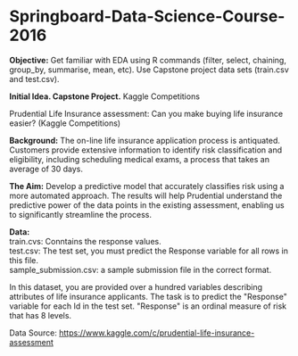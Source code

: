 # Springboard-Data-Science-Course-2016

**Objective:** Get familiar with EDA using R commands (filter, select, chaining, group_by, summarise, mean, etc). Use Capstone project data sets (train.csv and test.csv).

**Initial Idea.  Capstone Project.**     Kaggle Competitions

Prudential Life Insurance assessment: Can you make buying life insurance easier? (Kaggle Competitions)

**Background:**  The on-line life insurance application process is antiquated. Customers provide extensive information to identify risk classification and eligibility, including scheduling medical exams, a process that takes an average of 30 days.

**The Aim:** Develop a predictive model that accurately classifies risk using a more automated approach.  The results will help Prudential understand the predictive power of the data points in the existing assessment, enabling us to significantly streamline the process.

**Data:**                                                                                                                                    
train.cvs: Conntains the response values.                                                                                                   
test.csv: The test set, you must predict the Response variable for all rows in this file.                                                     
sample_submission.csv: a sample submission file in the correct format.

In this dataset, you are provided over a hundred variables describing attributes of life insurance applicants.
The task is to predict the "Response" variable for each Id in the test set. "Response" is an ordinal measure of risk that has 8 levels.

Data Source:  https://www.kaggle.com/c/prudential-life-insurance-assessment
